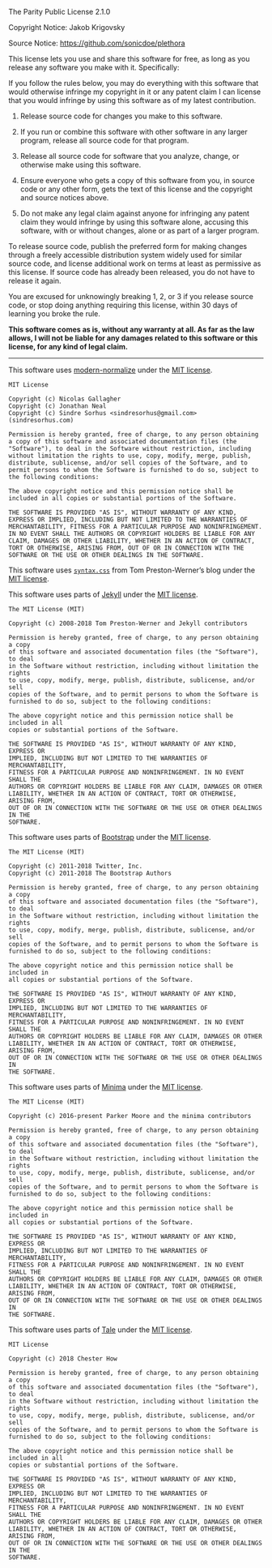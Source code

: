 The Parity Public License 2.1.0

Copyright Notice: Jakob Krigovsky

Source Notice: https://github.com/sonicdoe/plethora

This license lets you use and share this software for free, as
long as you release any software you make with it. Specifically:

If you follow the rules below, you may do everything with
this software that would otherwise infringe my copyright in
it or any patent claim I can license that you would infringe
by using this software as of my latest contribution.

1. Release source code for changes you make to this software.

2. If you run or combine this software with other software in
   any larger program, release all source code for that program.

3. Release all source code for software that you analyze,
   change, or otherwise make using this software.

4. Ensure everyone who gets a copy of this software from you,
   in source code or any other form, gets the text of this
   license and the copyright and source notices above.

5. Do not make any legal claim against anyone for infringing
   any patent claim they would infringe by using this software
   alone, accusing this software, with or without changes,
   alone or as part of a larger program.

To release source code, publish the preferred form for making
changes through a freely accessible distribution system widely
used for similar source code, and license additional work on
terms at least as permissive as this license. If source code
has already been released, you do not have to release it again.

You are excused for unknowingly breaking 1, 2, or 3 if you
release source code, or stop doing anything requiring this
license, within 30 days of learning you broke the rule.

**This software comes as is, without any warranty at all. As far
as the law allows, I will not be liable for any damages related
to this software or this license, for any kind of legal claim.**

---

This software uses [modern-normalize](https://github.com/sindresorhus/modern-normalize) under the [MIT license](https://github.com/sindresorhus/modern-normalize/blob/v0.5.0/license).

```
MIT License

Copyright (c) Nicolas Gallagher
Copyright (c) Jonathan Neal
Copyright (c) Sindre Sorhus <sindresorhus@gmail.com> (sindresorhus.com)

Permission is hereby granted, free of charge, to any person obtaining a copy of this software and associated documentation files (the "Software"), to deal in the Software without restriction, including without limitation the rights to use, copy, modify, merge, publish, distribute, sublicense, and/or sell copies of the Software, and to permit persons to whom the Software is furnished to do so, subject to the following conditions:

The above copyright notice and this permission notice shall be included in all copies or substantial portions of the Software.

THE SOFTWARE IS PROVIDED "AS IS", WITHOUT WARRANTY OF ANY KIND, EXPRESS OR IMPLIED, INCLUDING BUT NOT LIMITED TO THE WARRANTIES OF MERCHANTABILITY, FITNESS FOR A PARTICULAR PURPOSE AND NONINFRINGEMENT. IN NO EVENT SHALL THE AUTHORS OR COPYRIGHT HOLDERS BE LIABLE FOR ANY CLAIM, DAMAGES OR OTHER LIABILITY, WHETHER IN AN ACTION OF CONTRACT, TORT OR OTHERWISE, ARISING FROM, OUT OF OR IN CONNECTION WITH THE SOFTWARE OR THE USE OR OTHER DEALINGS IN THE SOFTWARE.
```

This software uses [`syntax.css`](https://github.com/mojombo/tpw/blob/e60dfd4802f3155f62636dd467bc0599a91795b1/css/syntax.css) from Tom Preston-Werner’s blog under the [MIT license](https://github.com/mojombo/tpw/tree/e60dfd4802f3155f62636dd467bc0599a91795b1#license).

This software uses parts of [Jekyll](https://jekyllrb.com) under the [MIT license](https://github.com/jekyll/jekyll/blob/v3.8.3/LICENSE).

```
The MIT License (MIT)

Copyright (c) 2008-2018 Tom Preston-Werner and Jekyll contributors

Permission is hereby granted, free of charge, to any person obtaining a copy
of this software and associated documentation files (the "Software"), to deal
in the Software without restriction, including without limitation the rights
to use, copy, modify, merge, publish, distribute, sublicense, and/or sell
copies of the Software, and to permit persons to whom the Software is
furnished to do so, subject to the following conditions:

The above copyright notice and this permission notice shall be included in all
copies or substantial portions of the Software.

THE SOFTWARE IS PROVIDED "AS IS", WITHOUT WARRANTY OF ANY KIND, EXPRESS OR
IMPLIED, INCLUDING BUT NOT LIMITED TO THE WARRANTIES OF MERCHANTABILITY,
FITNESS FOR A PARTICULAR PURPOSE AND NONINFRINGEMENT. IN NO EVENT SHALL THE
AUTHORS OR COPYRIGHT HOLDERS BE LIABLE FOR ANY CLAIM, DAMAGES OR OTHER
LIABILITY, WHETHER IN AN ACTION OF CONTRACT, TORT OR OTHERWISE, ARISING FROM,
OUT OF OR IN CONNECTION WITH THE SOFTWARE OR THE USE OR OTHER DEALINGS IN THE
SOFTWARE.
```

This software uses parts of [Bootstrap](https://getbootstrap.com) under the [MIT license](https://github.com/twbs/bootstrap/blob/v4.1.1/LICENSE).

```
The MIT License (MIT)

Copyright (c) 2011-2018 Twitter, Inc.
Copyright (c) 2011-2018 The Bootstrap Authors

Permission is hereby granted, free of charge, to any person obtaining a copy
of this software and associated documentation files (the "Software"), to deal
in the Software without restriction, including without limitation the rights
to use, copy, modify, merge, publish, distribute, sublicense, and/or sell
copies of the Software, and to permit persons to whom the Software is
furnished to do so, subject to the following conditions:

The above copyright notice and this permission notice shall be included in
all copies or substantial portions of the Software.

THE SOFTWARE IS PROVIDED "AS IS", WITHOUT WARRANTY OF ANY KIND, EXPRESS OR
IMPLIED, INCLUDING BUT NOT LIMITED TO THE WARRANTIES OF MERCHANTABILITY,
FITNESS FOR A PARTICULAR PURPOSE AND NONINFRINGEMENT. IN NO EVENT SHALL THE
AUTHORS OR COPYRIGHT HOLDERS BE LIABLE FOR ANY CLAIM, DAMAGES OR OTHER
LIABILITY, WHETHER IN AN ACTION OF CONTRACT, TORT OR OTHERWISE, ARISING FROM,
OUT OF OR IN CONNECTION WITH THE SOFTWARE OR THE USE OR OTHER DEALINGS IN
THE SOFTWARE.
```

This software uses parts of [Minima](https://github.com/jekyll/minima) under the [MIT license](https://github.com/jekyll/minima/blob/v2.5.0/LICENSE.txt).

```
The MIT License (MIT)

Copyright (c) 2016-present Parker Moore and the minima contributors

Permission is hereby granted, free of charge, to any person obtaining a copy
of this software and associated documentation files (the "Software"), to deal
in the Software without restriction, including without limitation the rights
to use, copy, modify, merge, publish, distribute, sublicense, and/or sell
copies of the Software, and to permit persons to whom the Software is
furnished to do so, subject to the following conditions:

The above copyright notice and this permission notice shall be included in
all copies or substantial portions of the Software.

THE SOFTWARE IS PROVIDED "AS IS", WITHOUT WARRANTY OF ANY KIND, EXPRESS OR
IMPLIED, INCLUDING BUT NOT LIMITED TO THE WARRANTIES OF MERCHANTABILITY,
FITNESS FOR A PARTICULAR PURPOSE AND NONINFRINGEMENT. IN NO EVENT SHALL THE
AUTHORS OR COPYRIGHT HOLDERS BE LIABLE FOR ANY CLAIM, DAMAGES OR OTHER
LIABILITY, WHETHER IN AN ACTION OF CONTRACT, TORT OR OTHERWISE, ARISING FROM,
OUT OF OR IN CONNECTION WITH THE SOFTWARE OR THE USE OR OTHER DEALINGS IN
THE SOFTWARE.
```

This software uses parts of [Tale](https://github.com/chesterhow/tale) under the [MIT license](https://github.com/chesterhow/tale/blob/13412353f82ccf89612f8a58e35673baba2833cb/LICENSE).

```
MIT License

Copyright (c) 2018 Chester How

Permission is hereby granted, free of charge, to any person obtaining a copy
of this software and associated documentation files (the "Software"), to deal
in the Software without restriction, including without limitation the rights
to use, copy, modify, merge, publish, distribute, sublicense, and/or sell
copies of the Software, and to permit persons to whom the Software is
furnished to do so, subject to the following conditions:

The above copyright notice and this permission notice shall be included in all
copies or substantial portions of the Software.

THE SOFTWARE IS PROVIDED "AS IS", WITHOUT WARRANTY OF ANY KIND, EXPRESS OR
IMPLIED, INCLUDING BUT NOT LIMITED TO THE WARRANTIES OF MERCHANTABILITY,
FITNESS FOR A PARTICULAR PURPOSE AND NONINFRINGEMENT. IN NO EVENT SHALL THE
AUTHORS OR COPYRIGHT HOLDERS BE LIABLE FOR ANY CLAIM, DAMAGES OR OTHER
LIABILITY, WHETHER IN AN ACTION OF CONTRACT, TORT OR OTHERWISE, ARISING FROM,
OUT OF OR IN CONNECTION WITH THE SOFTWARE OR THE USE OR OTHER DEALINGS IN THE
SOFTWARE.
```
